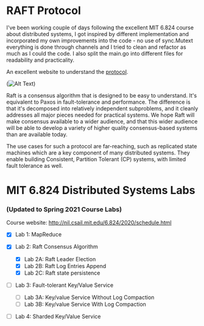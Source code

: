 RAFT Protocol
====

I've been working couple of days following the excellent MIT 6.824 course about distributed systems, I got inspired by different implementation and incorporated my own improvements into the code - no use of sync.Mutext everything is done through channels and I tried to clean and refactor as much as I could the code. I also split the main.go into different files for readability and practicality.

An excellent website to understand the [protocol](https://raft.github.io/).

(![Alt Text](https://media.giphy.com/media/fnhd9zCZfvlTuV7z8u/giphy.gif))

Raft is a consensus algorithm that is designed to be easy to understand. It's equivalent to Paxos in fault-tolerance and performance. The difference is that it's decomposed into relatively independent subproblems, and it cleanly addresses all major pieces needed for practical systems. We hope Raft will make consensus available to a wider audience, and that this wider audience will be able to develop a variety of higher quality consensus-based systems than are available today.

The use cases for such a protocol are far-reaching, such as replicated state
machines which are a key component of many distributed systems. They enable
building Consistent, Partition Tolerant (CP) systems, with limited
fault tolerance as well.

# MIT 6.824 Distributed Systems Labs

### (Updated to Spring 2021 Course Labs)

Course website: http://nil.csail.mit.edu/6.824/2020/schedule.html

- [x] Lab 1: MapReduce

- [x] Lab 2: Raft Consensus Algorithm
  - [x] Lab 2A: Raft Leader Election
  - [x] Lab 2B: Raft Log Entries Append
  - [x] Lab 2C: Raft state persistence
  
- [ ] Lab 3: Fault-tolerant Key/Value Service
  - [ ] Lab 3A: Key/value Service Without Log Compaction
  - [ ] Lab 3B: Key/value Service With Log Compaction

- [ ] Lab 4: Sharded Key/Value Service

